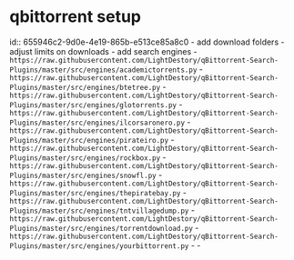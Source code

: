 # qbittorrent setup
id:: 655946c2-9d0e-4e19-865b-e513ce85a8c0
	- add download folders
	- adjust limits on downloads
	- add search engines
		- ``https://raw.githubusercontent.com/LightDestory/qBittorrent-Search-Plugins/master/src/engines/academictorrents.py``
		- ``https://raw.githubusercontent.com/LightDestory/qBittorrent-Search-Plugins/master/src/engines/btetree.py``
		- ``https://raw.githubusercontent.com/LightDestory/qBittorrent-Search-Plugins/master/src/engines/glotorrents.py``
		- ``https://raw.githubusercontent.com/LightDestory/qBittorrent-Search-Plugins/master/src/engines/ilcorsaronero.py``
		- ``https://raw.githubusercontent.com/LightDestory/qBittorrent-Search-Plugins/master/src/engines/pirateiro.py``
		- ``https://raw.githubusercontent.com/LightDestory/qBittorrent-Search-Plugins/master/src/engines/rockbox.py``
		- ``https://raw.githubusercontent.com/LightDestory/qBittorrent-Search-Plugins/master/src/engines/snowfl.py``
		- ``https://raw.githubusercontent.com/LightDestory/qBittorrent-Search-Plugins/master/src/engines/thepiratebay.py``
		- ``https://raw.githubusercontent.com/LightDestory/qBittorrent-Search-Plugins/master/src/engines/tntvillagedump.py``
		- ``https://raw.githubusercontent.com/LightDestory/qBittorrent-Search-Plugins/master/src/engines/torrentdownload.py``
		- ``https://raw.githubusercontent.com/LightDestory/qBittorrent-Search-Plugins/master/src/engines/yourbittorrent.py``
		-
		-